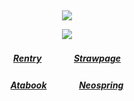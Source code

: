 ⠀<div align="center">

![](https://komarev.com/ghpvc/?username=angelmatic&color=ff6666&style=plastic&label=Views&base=6390)

![](https://files.catbox.moe/yis64e.gif)
##### [Rentry](https://rentry.co/Cazas-Gratiae)ㅤㅤㅤㅤ[Strawpage](https://medangel.straw.page/)
##### [Atabook](https://don.atabook.org/)ㅤㅤㅤㅤ[Neospring](https://neospring.org/@p.ai.nter/_app/warning)
